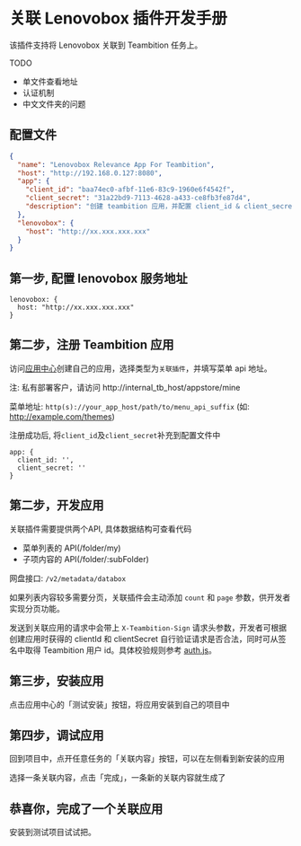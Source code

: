 # 关联 Lenovobox 插件开发手册

该插件支持将 Lenovobox 关联到 Teambition 任务上。

TODO
- 单文件查看地址
- 认证机制
- 中文文件夹的问题

## 配置文件
```json
{
  "name": "Lenovobox Relevance App For Teambition",
  "host": "http://192.168.0.127:8080",
  "app": {
    "client_id": "baa74ec0-afbf-11e6-83c9-1960e6f4542f",
    "client_secret": "31a22bd9-7113-4628-a433-ce8fb3fe87d4",
    "description": "创建 teambition 应用，并配置 client_id & client_secret"
  },
  "lenovobox": {
    "host": "http://xx.xxx.xxx.xxx"
  }
}
```

## 第一步, 配置 lenovobox 服务地址

```
lenovobox: {
  host: "http://xx.xxx.xxx.xxx"
}
```

## 第二步，注册 Teambition 应用

访问[应用中心](https://www.teambition.com/appstore/mine)创建自己的应用，选择类型为`关联插件`，并填写菜单 api 地址。

注: 私有部署客户，请访问 http://internal_tb_host/appstore/mine

菜单地址: `http(s)://your_app_host/path/to/menu_api_suffix`
(如: http://example.com/themes)


注册成功后, 将`client_id`及`client_secret`补充到配置文件中
```
app: {
  client_id: '',
  client_secret: ''
}
```

## 第二步，开发应用

关联插件需要提供两个API, 具体数据结构可查看代码
- 菜单列表的 API(/folder/my)
- 子项内容的 API(/folder/:subFolder)

网盘接口: `/v2/metadata/databox`

如果列表内容较多需要分页，关联插件会主动添加 `count` 和 `page` 参数，供开发者实现分页功能。

发送到关联应用的请求中会带上 `X-Teambition-Sign` 请求头参数，开发者可根据创建应用时获得的 clientId 和 clientSecret 自行验证请求是否合法，同时可从签名中取得 Teambition 用户 id。具体校验规则参考 [auth.js](./lib/auth.js)。

## 第三步，安装应用

点击应用中心的「测试安装」按钮，将应用安装到自己的项目中

## 第四步，调试应用

回到项目中，点开任意任务的「关联内容」按钮，可以在左侧看到新安装的应用

选择一条关联内容，点击「完成」，一条新的关联内容就生成了

## 恭喜你，完成了一个关联应用

安装到测试项目试试把。
